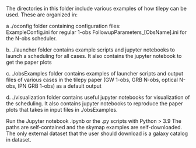The directories in this folder include various examples of how tilepy can be used. These are organized in:

a ./oconfig folder containing configuration files:   
    ExampleConfig.ini for regular 1-obs 
    FollowupParameters_[ObsName].ini for the N-obs scheduler.

b. ./launcher folder contains example scripts and jupyter notebooks to launch a scheduling for all cases. It also contains the jupyter notebook to get the paper plots

c. ./obsExamples folder contains examples of launcher scripts and output files of various cases in the tilepy paper (GW 1-obs, GRB N-obs, optical N-obs, IPN GRB 1-obs) as a default output 

d. ./visualization folder contains useful jupyter notebooks for visualization of the scheduling. It also contains jupyter notebooks to reproduce the paper plots that takes in input files in ./obsExamples.

Run the Jupyter notebook .ipynb or the .py scripts with Python > 3.9
The paths are self-contained and the skymap examples are self-downloaded. The only external dataset that the user should download is a galaxy catalog in dataset. 
